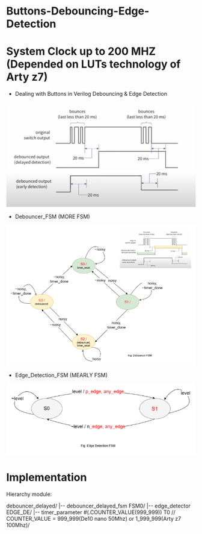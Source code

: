 # Buttons-Debouncing-Edge-Detection
# System Clock up to 200 MHZ (Depended on LUTs technology of Arty z7)
* Dealing with Buttons in Verilog Debouncing &amp; Edge Detection

![alt text](Image/Dealing%20with%20Buttons.png)


* Debouncer_FSM (MORE FSM)

![alt text](Image/debouncer_fsm.png)


* Edge_Detection_FSM (MEARLY FSM)

![alt text](Image/Edge_Detection_FSM.png)

# Implementation

Hierarchy module:

debouncer_delayed/
  |-- debouncer_delayed_fsm FSM0/
  |-- edge_detector EDGE_DE/
  |-- timer_parameter #(.COUNTER_VALUE(999_999)) T0 // COUNTER_VALUE = 999_999(De10 nano 50Mhz) or 1_999_999(Arty z7 100Mhz)/